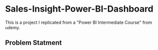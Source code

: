 # Sales-Insight-Power-BI-Dashboard
This is a project I replicated from a "Power BI Intermediate Course" from udemy.

## Problem Statment

